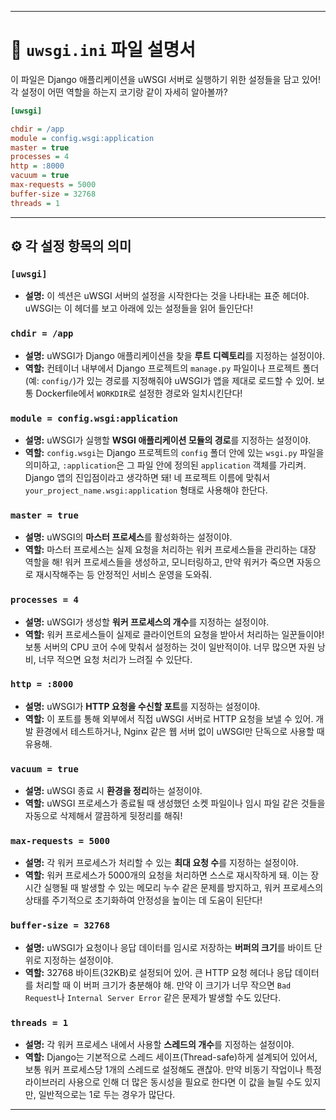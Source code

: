 
---

# 🚀 `uwsgi.ini` 파일 설명서

이 파일은 Django 애플리케이션을 uWSGI 서버로 실행하기 위한 설정들을 담고 있어! 각 설정이 어떤 역할을 하는지 코기랑 같이 자세히 알아볼까?

```ini
[uwsgi]

chdir = /app
module = config.wsgi:application
master = true
processes = 4
http = :8000
vacuum = true
max-requests = 5000
buffer-size = 32768
threads = 1
```

---

## ⚙️ 각 설정 항목의 의미

### `[uwsgi]`
*   **설명:** 이 섹션은 uWSGI 서버의 설정을 시작한다는 것을 나타내는 표준 헤더야. uWSGI는 이 헤더를 보고 아래에 있는 설정들을 읽어 들인단다!

### `chdir = /app`
*   **설명:** uWSGI가 Django 애플리케이션을 찾을 **루트 디렉토리**를 지정하는 설정이야.
*   **역할:** 컨테이너 내부에서 Django 프로젝트의 `manage.py` 파일이나 프로젝트 폴더(예: `config/`)가 있는 경로를 지정해줘야 uWSGI가 앱을 제대로 로드할 수 있어. 보통 Dockerfile에서 `WORKDIR`로 설정한 경로와 일치시킨단다!

### `module = config.wsgi:application`
*   **설명:** uWSGI가 실행할 **WSGI 애플리케이션 모듈의 경로**를 지정하는 설정이야.
*   **역할:** `config.wsgi`는 Django 프로젝트의 `config` 폴더 안에 있는 `wsgi.py` 파일을 의미하고, `:application`은 그 파일 안에 정의된 `application` 객체를 가리켜. Django 앱의 진입점이라고 생각하면 돼! 네 프로젝트 이름에 맞춰서 `your_project_name.wsgi:application` 형태로 사용해야 한단다.

### `master = true`
*   **설명:** uWSGI의 **마스터 프로세스**를 활성화하는 설정이야.
*   **역할:** 마스터 프로세스는 실제 요청을 처리하는 워커 프로세스들을 관리하는 대장 역할을 해! 워커 프로세스들을 생성하고, 모니터링하고, 만약 워커가 죽으면 자동으로 재시작해주는 등 안정적인 서비스 운영을 도와줘.

### `processes = 4`
*   **설명:** uWSGI가 생성할 **워커 프로세스의 개수**를 지정하는 설정이야.
*   **역할:** 워커 프로세스들이 실제로 클라이언트의 요청을 받아서 처리하는 일꾼들이야! 보통 서버의 CPU 코어 수에 맞춰서 설정하는 것이 일반적이야. 너무 많으면 자원 낭비, 너무 적으면 요청 처리가 느려질 수 있단다.

### `http = :8000`
*   **설명:** uWSGI가 **HTTP 요청을 수신할 포트**를 지정하는 설정이야.
*   **역할:** 이 포트를 통해 외부에서 직접 uWSGI 서버로 HTTP 요청을 보낼 수 있어. 개발 환경에서 테스트하거나, Nginx 같은 웹 서버 없이 uWSGI만 단독으로 사용할 때 유용해.

### `vacuum = true`
*   **설명:** uWSGI 종료 시 **환경을 정리**하는 설정이야.
*   **역할:** uWSGI 프로세스가 종료될 때 생성했던 소켓 파일이나 임시 파일 같은 것들을 자동으로 삭제해서 깔끔하게 뒷정리를 해줘!

### `max-requests = 5000`
*   **설명:** 각 워커 프로세스가 처리할 수 있는 **최대 요청 수**를 지정하는 설정이야.
*   **역할:** 워커 프로세스가 5000개의 요청을 처리하면 스스로 재시작하게 돼. 이는 장시간 실행될 때 발생할 수 있는 메모리 누수 같은 문제를 방지하고, 워커 프로세스의 상태를 주기적으로 초기화하여 안정성을 높이는 데 도움이 된단다!

### `buffer-size = 32768`
*   **설명:** uWSGI가 요청이나 응답 데이터를 임시로 저장하는 **버퍼의 크기**를 바이트 단위로 지정하는 설정이야.
*   **역할:** 32768 바이트(32KB)로 설정되어 있어. 큰 HTTP 요청 헤더나 응답 데이터를 처리할 때 이 버퍼 크기가 충분해야 해. 만약 이 크기가 너무 작으면 `Bad Request`나 `Internal Server Error` 같은 문제가 발생할 수도 있단다.

### `threads = 1`
*   **설명:** 각 워커 프로세스 내에서 사용할 **스레드의 개수**를 지정하는 설정이야.
*   **역할:** Django는 기본적으로 스레드 세이프(Thread-safe)하게 설계되어 있어서, 보통 워커 프로세스당 1개의 스레드로 설정해도 괜찮아. 만약 비동기 작업이나 특정 라이브러리 사용으로 인해 더 많은 동시성을 필요로 한다면 이 값을 늘릴 수도 있지만, 일반적으로는 1로 두는 경우가 많단다.

---
